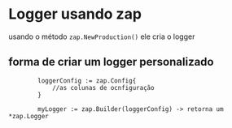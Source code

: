 # Logger usando zap

usando o método ``` zap.NewProduction() ``` ele cria o logger

## forma de criar um logger personalizado
```
		loggerConfig := zap.Config{
			//as colunas de ocnfiguração
		}

		myLogger := zap.Builder(loggerConfig) -> retorna um *zap.Logger

```